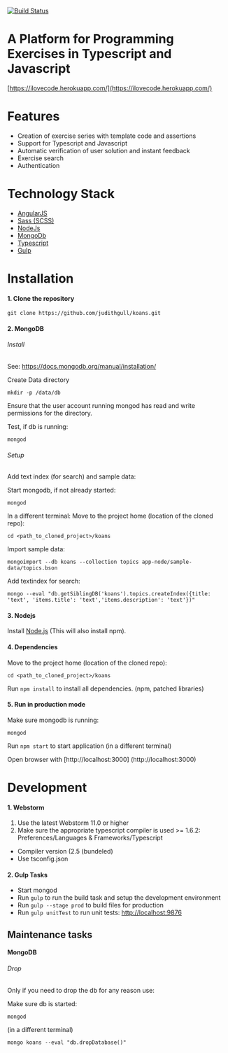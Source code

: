 [![Build Status](https://travis-ci.org/judithgull/koans.svg?branch=master)](https://travis-ci.org/judithgull/koans)

# A Platform for Programming Exercises in Typescript and Javascript
[https://ilovecode.herokuapp.com/](https://ilovecode.herokuapp.com/)

# Features
- Creation of exercise series with template code and assertions
- Support for Typescript and Javascript
- Automatic verification of user solution and instant feedback
- Exercise search
- Authentication

# Technology Stack
- [AngularJS](https://angularjs.org/)
- [Sass (SCSS)](http://sass-lang.com/)
- [NodeJs](https://nodejs.org/)
- [MongoDb](https://www.mongodb.org/)
- [Typescript](http://www.typescriptlang.org/)
- [Gulp](http://gulpjs.com/)

# Installation

#### 1. Clone the repository
```
git clone https://github.com/judithgull/koans.git
```

#### 2. MongoDB
###### Install 
See: https://docs.mongodb.org/manual/installation/

Create Data directory
```
mkdir -p /data/db
```
Ensure that the user account running mongod has read and write permissions for the directory.

Test, if db is running: 
```
mongod
```

###### Setup
Add text index (for search) and sample data:

Start mongodb, if not already started:
```
mongod
```
In a different terminal:
Move to the project home (location of the cloned repo):
```
cd <path_to_cloned_project>/koans
```
Import sample data:
```
mongoimport --db koans --collection topics app-node/sample-data/topics.bson
```
Add textindex for search:
```
mongo --eval "db.getSiblingDB('koans').topics.createIndex({title: 'text', 'items.title': 'text','items.description': 'text'})"
```

#### 3. Nodejs
Install [Node.js](http://nodejs.org/) (This will also install npm).

#### 4. Dependencies
Move to the project home (location of the cloned repo):
```
cd <path_to_cloned_project>/koans
```

Run `npm install` to install all dependencies. (npm, patched libraries)

#### 5. Run in production mode

Make sure mongodb is running:
```
mongod
```
Run ```npm start``` to start application (in a different terminal)

Open browser with [http://localhost:3000] (http://localhost:3000)

# Development

#### 1. Webstorm
1. Use the latest Webstorm 11.0 or higher
2. Make sure the appropriate typescript compiler is used >= 1.6.2: Preferences/Languages & Frameworks/Typescript
- Compiler version (2.5 (bundeled)
- Use tsconfig.json

#### 2. Gulp Tasks
- Start mongod
- Run `gulp` to run the build task and setup the development environment
- Run `gulp --stage prod` to build files for production
- Run `gulp unitTest` to run unit tests: [http://localhost:9876](http://localhost:9876)

## Maintenance tasks

#### MongoDB
###### Drop
Only if you need to drop the db for any reason use:

Make sure db is started:
```
mongod
```
(in a different terminal)
```
mongo koans --eval "db.dropDatabase()"
```
